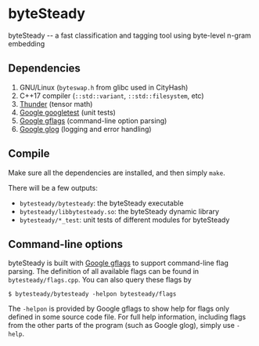 # byteSteady
byteSteady -- a fast classification and tagging tool using byte-level n-gram embedding

## Dependencies

1. GNU/Linux (`byteswap.h` from glibc used in CityHash)
2. C++17 compiler (`::std::variant`, `::std::filesystem`, etc)
3. [Thunder](http://thunder.nyc) (tensor math)
4. [Google googletest](https://github.com/google/googletest) (unit tests)
5. [Google gflags](https://github.com/gflags/gflags) (command-line option parsing)
6. [Google glog](https://github.com/google/glog) (logging and error handling)

## Compile

Make sure all the dependencies are installed, and then simply `make`.

There will be a few outputs:
- `bytesteady/bytesteady`: the byteSteady executable
- `bytesteady/libbytesteady.so`: the byteSteady dynamic library
- `bytesteady/*_test`: unit tests of different modules for byteSteady

## Command-line options

byteSteady is built with [Google gflags](https://github.com/gflags/gflags) to support command-line flag parsing. The definition of all available flags can be found in `bytesteady/flags.cpp`. You can also query these flags by

```
$ bytesteady/bytesteady -helpon bytesteady/flags
```

The `-helpon` is provided by Google gflags to show help for flags only defined in some source code file. For full help information, including flags from the other parts of the program (such as Google glog), simply use `-help`.
